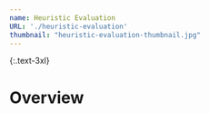 ```yaml
---
name: Heuristic Evaluation
URL: './heuristic-evaluation'
thumbnail: "heuristic-evaluation-thumbnail.jpg"
---
```


{:.text-3xl}
# Overview